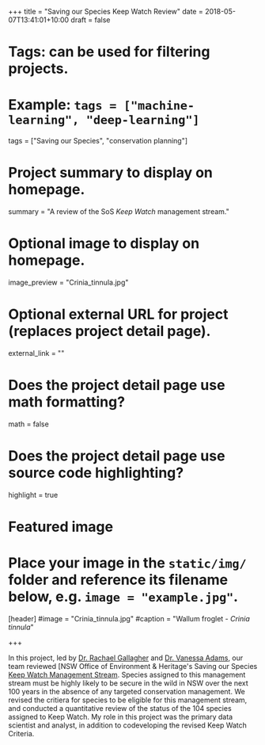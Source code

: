 +++
title = "Saving our Species Keep Watch Review"
date = 2018-05-07T13:41:01+10:00
draft = false

# Tags: can be used for filtering projects.
# Example: `tags = ["machine-learning", "deep-learning"]`
tags = ["Saving our Species", "conservation planning"]

# Project summary to display on homepage.
summary = "A review of the SoS *Keep Watch* management stream."

# Optional image to display on homepage.
image_preview = "Crinia_tinnula.jpg"

# Optional external URL for project (replaces project detail page).
external_link = ""

# Does the project detail page use math formatting?
math = false

# Does the project detail page use source code highlighting?
highlight = true

# Featured image
# Place your image in the `static/img/` folder and reference its filename below, e.g. `image = "example.jpg"`.
[header]
#image = "Crinia_tinnula.jpg"
#caption = "Wallum froglet - *Crinia tinnula*"

+++

In this project, led by [Dr. Rachael Gallagher](https://researchers.mq.edu.au/en/persons/rachael-gallagher) and [Dr. Vanessa Adams](https://researchers.mq.edu.au/en/persons/vanessa-adams), our team reviewed [NSW Office of Environment & Heritage's Saving our Species [Keep Watch Management Stream](http://www.environment.nsw.gov.au/topics/animals-and-plants/threatened-species/saving-our-species-program/threatened-species-conservation/keep-watch-species). Species assigned to this management stream must be highly likely to be secure in the wild in NSW over the next 100 years in the absence of any targeted conservation management. We revised the critiera for species to be eligible for this management stream, and conducted a quantitative review of the status of the 104 species assigned to Keep Watch. My role in this project was the primary data scientist and analyst, in addition to codeveloping the revised Keep Watch Criteria. 

